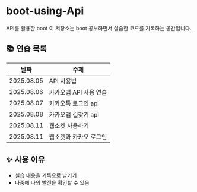 # boot-using-Api
API를 활용한 boot
이 저장소는 boot 공부하면서 실습한 코드를 기록하는 공간입니다.

## 📚 연습 목록

| 날짜 | 주제 |
|------|------|
| 2025.08.05 |API 사용법|
| 2025.08.06 |카카오맵 API 사용 연습|
| 2025.08.07 |카카오톡 로그인 api|
| 2025.08.08 |카카오맵 길찾기 api|
| 2025.08.11 |웹소켓 사용하기|
| 2025.08.11 |웹소켓과 카카오 로그인 |
## ✨ 사용 이유

- 실습 내용을 기록으로 남기기
- 나중에 나의 발전을 확인할 수 있음

